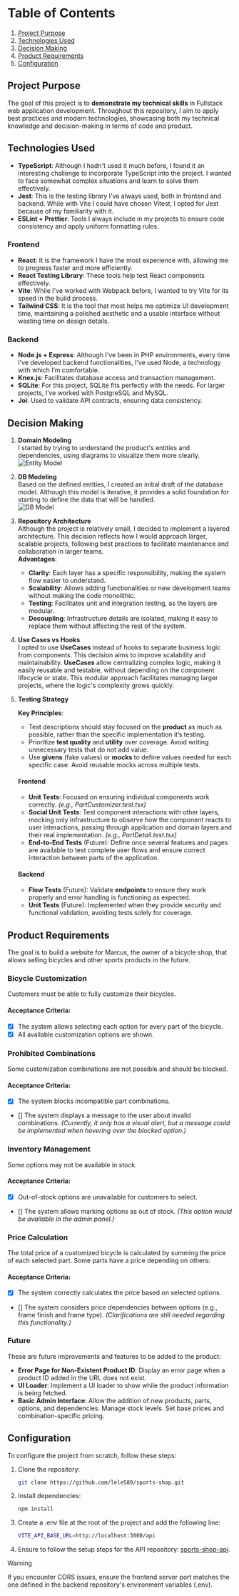 # Table of Contents

1. [Project Purpose](#project-purpose)
2. [Technologies Used](#technologies-used)
3. [Decision Making](#decision-making)
4. [Product Requirements](#product-requirements)
5. [Configuration](#configuration)

## Project Purpose

The goal of this project is to **demonstrate my technical skills** in Fullstack web application development. Throughout this repository, I aim to apply best practices and modern technologies, showcasing both my technical knowledge and decision-making in terms of code and product.

## Technologies Used

- **TypeScript**: Although I hadn't used it much before, I found it an interesting challenge to incorporate TypeScript into the project. I wanted to face somewhat complex situations and learn to solve them effectively.
- **Jest**: This is the testing library I’ve always used, both in frontend and backend. While with Vite I could have chosen Vitest, I opted for Jest because of my familiarity with it.
- **ESLint + Prettier**: Tools I always include in my projects to ensure code consistency and apply uniform formatting rules.

### Frontend

- **React**: It is the framework I have the most experience with, allowing me to progress faster and more efficiently.
- **React Testing Library**: These tools help test React components effectively.
- **Vite**: While I've worked with Webpack before, I wanted to try Vite for its speed in the build process.
- **Tailwind CSS**: It is the tool that most helps me optimize UI development time, maintaining a polished aesthetic and a usable interface without wasting time on design details.

### Backend

- **Node.js + Express**: Although I've been in PHP environments, every time I’ve developed backend functionalities, I’ve used Node, a technology with which I’m comfortable.
- **Knex.js**: Facilitates database access and transaction management.
- **SQLite**: For this project, SQLite fits perfectly with the needs. For larger projects, I’ve worked with PostgreSQL and MySQL.
- **Joi**: Used to validate API contracts, ensuring data consistency.

## Decision Making

1. **Domain Modeling**  
   I started by trying to understand the product's entities and dependencies, using diagrams to visualize them more clearly.  
   ![Entity Model](src/assets/documentation/entities.png)

2. **DB Modeling**  
   Based on the defined entities, I created an initial draft of the database model. Although this model is iterative, it provides a solid foundation for starting to define the data that will be handled.  
   ![DB Model](src/assets/documentation/dbmodel.png)

3. **Repository Architecture**  
   Although the project is relatively small, I decided to implement a layered architecture. This decision reflects how I would approach larger, scalable projects, following best practices to facilitate maintenance and collaboration in larger teams.  
   **Advantages**:

   - **Clarity**: Each layer has a specific responsibility, making the system flow easier to understand.
   - **Scalability**: Allows adding functionalities or new development teams without making the code monolithic.
   - **Testing**: Facilitates unit and integration testing, as the layers are modular.
   - **Decoupling**: Infrastructure details are isolated, making it easy to replace them without affecting the rest of the system.

4. **Use Cases vs Hooks**  
   I opted to use **UseCases** instead of hooks to separate business logic from components. This decision aims to improve scalability and maintainability. **UseCases** allow centralizing complex logic, making it easily reusable and testable, without depending on the component lifecycle or state. This modular approach facilitates managing larger projects, where the logic's complexity grows quickly.

5. **Testing Strategy**

   **Key Principles**:

   - Test descriptions should stay focused on the **product** as much as possible, rather than the specific implementation it’s testing.
   - Prioritize **test quality** and **utility** over coverage. Avoid writing unnecessary tests that do not add value.
   - Use **givens** (fake values) or **mocks** to define values needed for each specific case. Avoid reusable mocks across multiple tests.

   #### Frontend

   - **Unit Tests**: Focused on ensuring individual components work correctly. _(e.g., PartCustomizer.test.tsx)_
   - **Social Unit Tests**: Test component interactions with other layers, mocking only infrastructure to observe how the component reacts to user interactions, passing through application and domain layers and their real implementation. _(e.g., PartDetail.test.tsx)_
   - **End-to-End Tests** (Future): Define once several features and pages are available to test complete user flows and ensure correct interaction between parts of the application.

   #### Backend

   - **Flow Tests** (Future): Validate **endpoints** to ensure they work properly and error handling is functioning as expected.
   - **Unit Tests** (Future): Implemented when they provide security and functional validation, avoiding tests solely for coverage.

## Product Requirements

The goal is to build a website for Marcus, the owner of a bicycle shop, that allows selling bicycles and other sports products in the future.

### Bicycle Customization

Customers must be able to fully customize their bicycles.

#### Acceptance Criteria:

- [x] The system allows selecting each option for every part of the bicycle.
- [x] All available customization options are shown.

### Prohibited Combinations

Some customization combinations are not possible and should be blocked.

#### Acceptance Criteria:

- [x] The system blocks incompatible part combinations.
- [] The system displays a message to the user about invalid combinations. _(Currently, it only has a visual alert, but a message could be implemented when hovering over the blocked option.)_

### Inventory Management

Some options may not be available in stock.

#### Acceptance Criteria:

- [x] Out-of-stock options are unavailable for customers to select.
- [] The system allows marking options as out of stock. _(This option would be available in the admin panel.)_

### Price Calculation

The total price of a customized bicycle is calculated by summing the price of each selected part. Some parts have a price depending on others:

#### Acceptance Criteria:

- [x] The system correctly calculates the price based on selected options.
- [] The system considers price dependencies between options (e.g., frame finish and frame type). _(Clarifications are still needed regarding this functionality.)_

### Future

These are future improvements and features to be added to the product:

- **Error Page for Non-Existent Product ID**: Display an error page when a product ID added in the URL does not exist.
- **UI Loader**: Implement a UI loader to show while the product information is being fetched.
- **Basic Admin Interface**: Allow the addition of new products, parts, options, and dependencies. Manage stock levels. Set base prices and combination-specific pricing.

## Configuration

To configure the project from scratch, follow these steps:

1. Clone the repository:
   ```bash
   git clone https://github.com/lele589/sports-shop.git
   ```
2. Install dependencies:
   ```bash
   npm install
   ```
3. Create a .env file at the root of the project and add the following line:
   ```bash
   VITE_API_BASE_URL=http://localhost:3000/api
   ```
4. Ensure to follow the setup steps for the API repository: [sports-shop-api](https://github.com/lele589/sports-shop-api).

> [!WARNING]  
> If you encounter CORS issues, ensure the frontend server port matches the one defined in the backend repository's environment variables (.env).

